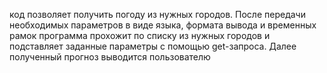 код позволяет получить погоду из нужных городов. После передачи необходимых параметров в виде языка, формата вывода и временных рамок программа прохожит по списку из нужных городов и подставляет заданные параметры с помощью get-запроса. Далее полученный прогноз выводится пользователю 
